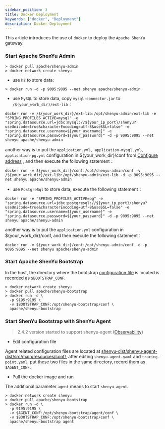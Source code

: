 ```yaml
---
sidebar_position: 3
title: Docker Deployment
keywords: ["docker", "Deployment"]
description: Docker Deployment
---
```


This article introduces the use of `docker` to deploy the `Apache ShenYu` gateway.

### Start Apache ShenYu Admin

```
> docker pull apache/shenyu-admin
> docker network create shenyu
```

* use `h2` to store data:

```
> docker run -d -p 9095:9095 --net shenyu apache/shenyu-admin
```

* use `MySQL` to store data, copy `mysql-connector.jar` to `/$(your_work_dir)/ext-lib`：

```
docker run -v /${your_work_dir}/ext-lib:/opt/shenyu-admin/ext-lib -e "SPRING_PROFILES_ACTIVE=mysql" -e "spring.datasource.url=jdbc:mysql://${your_ip_port}/shenyu?useUnicode=true&characterEncoding=utf-8&useSSL=false" -e "spring.datasource.username=${your_username}" -e "spring.datasource.password=${your_password}" -d -p 9095:9095 --net shenyu apache/shenyu-admin
```

another way is to put the `application.yml`、`application-mysql.yml`、`application-pg.yml` configuration in  ${your_work_dir}/conf from [Configure address](https://github.com/apache/incubator-shenyu/blob/master/shenyu-admin/src/main/resources/) , and then execute the following statement：

```          
docker run -v ${your_work_dir}/conf:/opt/shenyu-admin/conf -v /${your_work_dir}/ext-lib:/opt/shenyu-admin/ext-lib -d -p 9095:9095 --net shenyu apache/shenyu-admin
```

* use `PostgreSql` to store data, execute the following statement：

```
docker run -e "SPRING_PROFILES_ACTIVE=pg" -e "spring.datasource.url=jdbc:postgresql://${your_ip_port}/shenyu?useUnicode=true&characterEncoding=utf-8&useSSL=false" -e "spring.datasource.username=${your_username}" -e "spring.datasource.password=${your_password}" -d -p 9095:9095 --net shenyu apache/shenyu-admin
```

another way is to put the `application.yml` configuration in ${your_work_dir}/conf, and then execute the following statement：

```
docker run -v ${your_work_dir}/conf:/opt/shenyu-admin/conf -d -p 9095:9095 --net shenyu apache/shenyu-admin
```

### Start Apache ShenYu Bootstrap

In the host, the directory where the bootstrap [configuration file](https://github.com/apache/incubator-shenyu/tree/master/shenyu-bootstrap/src/main/resources) is located is recorded as `$BOOTSTRAP_CONF`.

```shell
> docker network create shenyu
> docker pull apache/shenyu-bootstrap
> docker run -d \
  -p 9195:9195 \
  -v $BOOTSTRAP_CONF:/opt/shenyu-bootstrap/conf \
  apache/shenyu-bootstrap
```

### Start ShenYu Bootstrap with ShenYu Agent

> 2.4.2 version started to support shenyu-agent ([Observability](../user-guide/observability/observability.md))

* Edit configuration file

Agent related configuration files are located at [shenyu-dist/shenyu-agent-dist/src/main/resources/conf/](https://github.com/apache/incubator-shenyu/tree/master/shenyu-dist/shenyu-agent-dist/src/main/resources/conf), after editing `shenyu-agent.yaml` and `tracing-point.yaml`, put these two files in the same directory, record them as `$AGENT_CONF`.

* Pull the docker image and run

The additional parameter `agent` means to start `shenyu-agent`.

```shell
> docker network create shenyu
> docker pull apache/shenyu-bootstrap
> docker run -d \
  -p 9195:9195 \
  -v $AGENT_CONF:/opt/shenyu-bootstrap/agent/conf \
  -v $BOOTSTRAP_CONF:/opt/shenyu-bootstrap/conf \
  apache/shenyu-bootstrap agent
```
